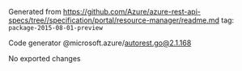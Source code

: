 Generated from https://github.com/Azure/azure-rest-api-specs/tree//specification/portal/resource-manager/readme.md tag: `package-2015-08-01-preview`

Code generator @microsoft.azure/autorest.go@2.1.168

No exported changes